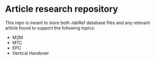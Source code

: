 Article research repository
========

This repo is meant to store both JabRef database files and any relevant article
found to support the following topics:

* M2M
* MTC
* EPC
* Vertical Handover
